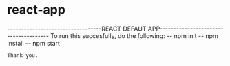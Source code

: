 # react-app

----------------------------------REACT DEFAUT APP--------------------------------------
To run this succesfully, do the following:
-- npm init
-- npm install
-- npm start

    Thank you.

